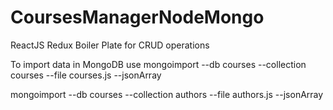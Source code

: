 # CoursesManagerNodeMongo
ReactJS Redux Boiler Plate for CRUD operations

To import data in MongoDB use
mongoimport --db courses --collection courses  --file courses.js --jsonArray

mongoimport --db courses --collection authors  --file authors.js --jsonArray

